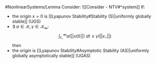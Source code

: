 #NonlinearSystems/Lemma 
Consider: ![[Consider - NTV#^system]]
If:
- the origin $x=0$ is [[Lyapunov Stability#Stability (S)|uniformly globally stable]] (UGS)
- $\exists~\alpha\in\mathcal{K},\gamma\in\mathcal{K}_\infty:$
	$$ \int_{t_\circ}^{\infty} \alpha(||x(t)||) ~dt \leq \gamma(||x_\circ||) $$
then
- the origin is [[Lyapunov Stability#Asymptotic Stability (AS)|uniformly globally asymptotically stable]] (UGAS)


